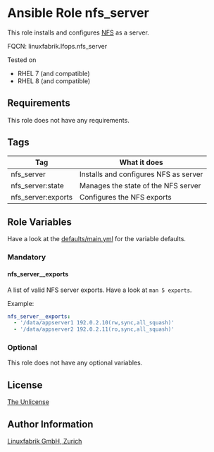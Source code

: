 # Ansible Role nfs_server

This role installs and configures [NFS](http://linux-nfs.org/) as a server.

FQCN: linuxfabrik.lfops.nfs_server

Tested on

* RHEL 7 (and compatible)
* RHEL 8 (and compatible)


## Requirements

This role does not have any requirements.

## Tags

| Tag                | What it does                           |
| ---                | ------------                           |
| nfs_server         | Installs and configures NFS  as server |
| nfs_server:state   | Manages the state of the NFS server    |
| nfs_server:exports | Configures the NFS exports             |


## Role Variables

Have a look at the [defaults/main.yml](https://github.com/Linuxfabrik/lfops/blob/main/roles/nfs_server/defaults/main.yml) for the variable defaults.


### Mandatory

#### nfs_server__exports

A list of valid NFS server exports. Have a look at `man 5 exports`.

Example:
```yaml
nfs_server__exports:
  - '/data/appserver1 192.0.2.10(rw,sync,all_squash)'
  - '/data/appserver2 192.0.2.11(ro,sync,all_squash)'
```


### Optional

This role does not have any optional variables.


## License

[The Unlicense](https://unlicense.org/)


## Author Information

[Linuxfabrik GmbH, Zurich](https://www.linuxfabrik.ch)
